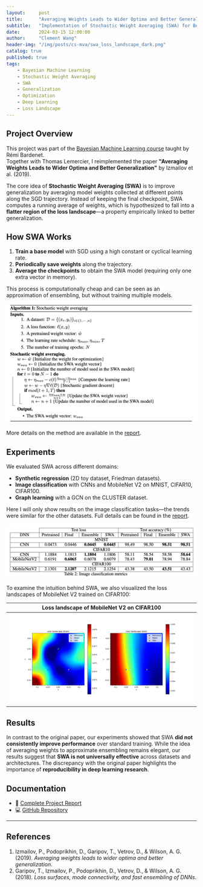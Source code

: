 ```yaml
---
layout:     post
title:      "Averaging Weights Leads to Wider Optima and Better Generalization"
subtitle:   "Implementation of Stochastic Weight Averaging (SWA) for Better Generalization"
date:       2024-03-15 12:00:00
author:     "Clement Wang"
header-img: "/img/posts/cs-mva/swa_loss_landscape_dark.png"
catalog: true
published: true
tags:
    - Bayesian Machine Learning
    - Stochastic Weight Averaging
    - SWA
    - Generalization
    - Optimization
    - Deep Learning
    - Loss Landscape
---
```


## Project Overview

This project was part of the [Bayesian Machine Learning course](https://github.com/rbardenet/bml-course) taught by Rémi Bardenet.  
Together with Thomas Lemercier, I reimplemented the paper **"Averaging Weights Leads to Wider Optima and Better Generalization"** by Izmailov et al. (2019).  

The core idea of **Stochastic Weight Averaging (SWA)** is to improve generalization by averaging model weights collected at different points along the SGD trajectory. Instead of keeping the final checkpoint, SWA computes a running average of weights, which is hypothesized to fall into a **flatter region of the loss landscape**—a property empirically linked to better generalization.  


## How SWA Works

1. **Train a base model** with SGD using a high constant or cyclical learning rate.  
2. **Periodically save weights** along the trajectory.  
3. **Average the checkpoints** to obtain the SWA model (requiring only one extra vector in memory).  

This process is computationally cheap and can be seen as an approximation of ensembling, but without training multiple models.  

![SWA algorithm](/img/posts/cs-mva/swa_algo.png)

More details on the method are available in the [report](https://raw.githubusercontent.com/clementw168/BayesianML-SWA/main/BayesianML_Report.pdf).  


## Experiments

We evaluated SWA across different domains:  

- **Synthetic regression** (2D toy dataset, Friedman datasets).  
- **Image classification** with CNNs and MobileNet V2 on MNIST, CIFAR10, CIFAR100.  
- **Graph learning** with a GCN on the CLUSTER dataset.  

Here I will only show results on the image classification tasks—the trends were similar for the other datasets. Full details can be found in the [report](https://raw.githubusercontent.com/clementw168/BayesianML-SWA/main/BayesianML_Report.pdf).  

![Results on image classification](/img/posts/cs-mva/swa_image.png)

To examine the intuition behind SWA, we also visualized the loss landscapes of MobileNet V2 trained on CIFAR100:  

| Loss landscape of MobileNet V2 on CIFAR100 |
|:------------------------------------------:|
| ![Visualization](/img/posts/cs-mva/swa_loss_landscape.png) |


## Results

In contrast to the original paper, our experiments showed that SWA **did not consistently improve performance** over standard training. While the idea of averaging weights to approximate ensembling remains elegant, our results suggest that **SWA is not universally effective** across datasets and architectures. The discrepancy with the original paper highlights the importance of **reproducibility in deep learning research**.  


## Documentation

- 📄 [Complete Project Report](https://raw.githubusercontent.com/ThomasLEMERCIER/BayesianML-SWA/main/BayesianML_Report.pdf)  
- 💻 [GitHub Repository](https://github.com/ThomasLEMERCIER/BayesianML-SWA)  

---

## References

1. Izmailov, P., Podoprikhin, D., Garipov, T., Vetrov, D., & Wilson, A. G. (2019). *Averaging weights leads to wider optima and better generalization*.  
2. Garipov, T., Izmailov, P., Podoprikhin, D., Vetrov, D., & Wilson, A. G. (2018). *Loss surfaces, mode connectivity, and fast ensembling of DNNs*.  
